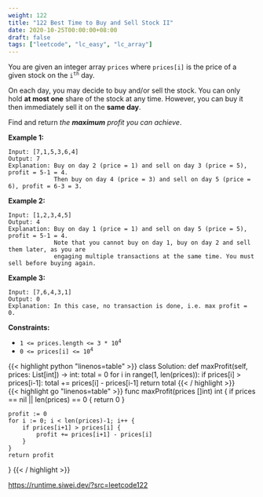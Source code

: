 ```yaml
---
weight: 122
title: "122 Best Time to Buy and Sell Stock II"
date: 2020-10-25T00:00:00+08:00
draft: false
tags: ["leetcode", "lc_easy", "lc_array"]
---
```


You are given an integer array `prices` where `prices[i]` is the price of a given stock on the <code>i<sup>th</sup></code> day.

On each day, you may decide to buy and/or sell the stock. You can only hold **at most one** share of the stock at any time. However, you can buy it then immediately sell it on the **same day**.

Find and return _the **maximum** profit you can achieve_.

**Example 1:**
```
Input: [7,1,5,3,6,4]
Output: 7
Explanation: Buy on day 2 (price = 1) and sell on day 3 (price = 5), profit = 5-1 = 4.
             Then buy on day 4 (price = 3) and sell on day 5 (price = 6), profit = 6-3 = 3.
```
**Example 2:**
```
Input: [1,2,3,4,5]
Output: 4
Explanation: Buy on day 1 (price = 1) and sell on day 5 (price = 5), profit = 5-1 = 4.
             Note that you cannot buy on day 1, buy on day 2 and sell them later, as you are
             engaging multiple transactions at the same time. You must sell before buying again.
```
**Example 3:**
```
Input: [7,6,4,3,1]
Output: 0
Explanation: In this case, no transaction is done, i.e. max profit = 0.
 ```

**Constraints:**

- <code>1 <= prices.length <= 3 * 10<sup>4</sup></code>
- <code>0 <= prices[i] <= 10<sup>4</sup></code>

<div class="tabs"></div>
<div class="tab-content">
<div id="python" class="lang">
{{< highlight python "linenos=table" >}}
class Solution:
    def maxProfit(self, prices: List[int]) -> int:
        total = 0
        for i in range(1, len(prices)):
            if prices[i] > prices[i-1]:
                total += prices[i] - prices[i-1]
        return total
{{< / highlight >}}
</div>

<div id="golang" class="lang">
{{< highlight go "linenos=table" >}}
func maxProfit(prices []int) int {
    if prices == nil || len(prices) == 0 {
        return 0
    }

    profit := 0
    for i := 0; i < len(prices)-1; i++ {
        if prices[i+1] > prices[i] {
            profit += prices[i+1] - prices[i]
        }
    }
    return profit
}
{{< / highlight >}}
</div>
<div id="runtime" class="lang">
    <div class="code-link">
        <a href="https://runtime.siwei.dev/?src=leetcode122" target="_blank">https://runtime.siwei.dev/?src=leetcode122</a>
    </div>
</div>
</div>
